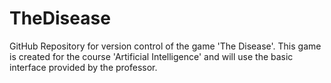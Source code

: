 # TheDisease

GitHub Repository for version control of the game 'The Disease'.
This game is created for the course 'Artificial Intelligence' and will use the basic interface provided by the professor.
